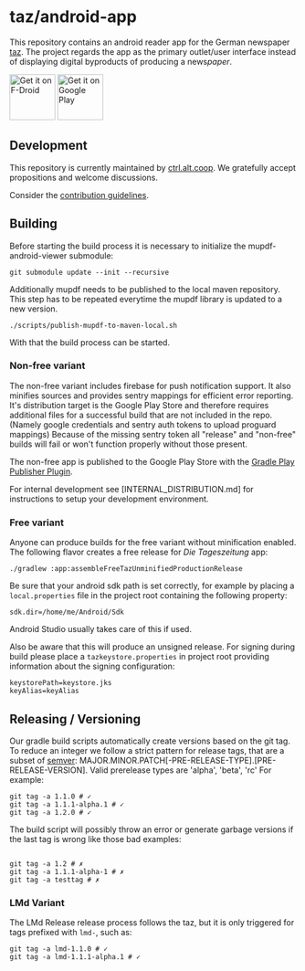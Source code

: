 # taz/android-app

This repository contains an android reader app for the German
newspaper [taz](https://taz.de/).
The project regards the app as the primary outlet/user interface instead of
displaying digital byproducts of producing a news*paper*.

[<img src="https://fdroid.gitlab.io/artwork/badge/get-it-on.png"
alt="Get it on F-Droid"
height="80">](https://f-droid.org/packages/de.taz.android.app.free/)
[<img src="https://play.google.com/intl/en_us/badges/images/generic/en-play-badge.png"
alt="Get it on Google Play"
height="80">](https://play.google.com/store/apps/details?id=de.taz.android.app)

## Development

This repository is currently maintained by [ctrl.alt.coop](https://ctrl.alt.coop).
We gratefully accept propositions and welcome discussions.

Consider the [contribution guidelines](./CONTRIBUTING.md).

## Building

Before starting the build process it is necessary to initialize the mupdf-android-viewer submodule:
```
git submodule update --init --recursive
```

Additionally mupdf needs to be published to the local maven repository.
This step has to be repeated everytime the mupdf library is updated to a new version.
```
./scripts/publish-mupdf-to-maven-local.sh
```

With that the build process can be started.

### Non-free variant

The non-free variant includes firebase for push notification support. It also minifies sources and provides sentry mappings for
efficient error reporting. It's distribution target is the Google Play Store and therefore requires additional files for a successful build
that are not included in the repo. (Namely google credentials and sentry auth tokens to upload proguard mappings)
Because of the missing sentry token all "release" and "non-free" builds will fail or won't function properly without those present.

The non-free app is published to the Google Play Store with the [Gradle Play Publisher Plugin](https://github.com/Triple-T/gradle-play-publisher).

For internal development see [INTERNAL_DISTRIBUTION.md] for instructions to setup your development environment.

### Free variant

Anyone can produce builds for the free variant without minification enabled.
The following flavor creates a free release for *Die Tageszeitung* app:

```
./gradlew :app:assembleFreeTazUnminifiedProductionRelease
```

Be sure that your android sdk path is set correctly, for example by placing a `local.properties` file in the project root containing the following property:
```
sdk.dir=/home/me/Android/Sdk
```
Android Studio usually takes care of this if used.

Also be aware that this will produce an unsigned release. For signing during build please place a `tazkeystore.properties` in project root providing information about the signing configuration:
```
keystorePath=keystore.jks
keyAlias=keyAlias
```

## Releasing / Versioning

Our gradle build scripts automatically create versions based on the git tag. To reduce an integer we follow a strict pattern for release tags, that are a subset of [semver](https://semver.org/lang/de/):
MAJOR.MINOR.PATCH[-PRE-RELEASE-TYPE].[PRE-RELEASE-VERSION]. Valid prerelease types are 'alpha', 'beta', 'rc'
For example:

```
git tag -a 1.1.0 # ✓
git tag -a 1.1.1-alpha.1 # ✓
git tag -a 1.2.0 # ✓
```

The build script will possibly throw an error or generate garbage versions if the last tag is wrong like those bad examples:

```

git tag -a 1.2 # ✗
git tag -a 1.1.1-alpha-1 # ✗
git tag -a testtag # ✗
```

### LMd Variant

The LMd Release release process follows the taz, but it is only triggered for tags prefixed with `lmd-`, such as:

```
git tag -a lmd-1.1.0 # ✓
git tag -a lmd-1.1.1-alpha.1 # ✓
```